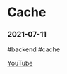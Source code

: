 # Cache
### 2021-07-11
#backend #cache

[YouTube](https://www.youtube.com/watch?v=NxFJ-mJdVNQ&t=761s)